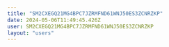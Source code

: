 ```yaml
---
title: "SM2CXEGQ21MG4BPC7JZRMFND61WNJ50ES3ZCNRZKP"
date: 2024-05-06T11:49:45.426Z
user: SM2CXEGQ21MG4BPC7JZRMFND61WNJ50ES3ZCNRZKP
layout: "users"
---
```

    